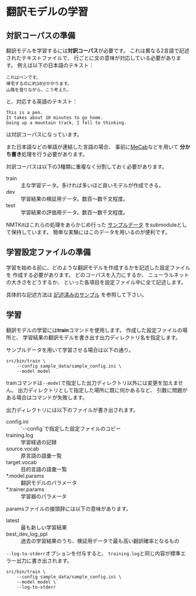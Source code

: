 翻訳モデルの学習
================


対訳コーパスの準備
------------------

翻訳モデルを学習するには**対訳コーパス**が必要です。
これは異なる2言語で記述されたテキストファイルで、
行ごとに文の意味が対応している必要があります。
例えば以下の日本語のテキスト：

    これはペンです。
    帰宅するのに約10分かかります。
    山路を登りながら、こう考えた。

と、対応する英語のテキスト：

    This is a pen.
    It takes about 10 minutes to go home.
    Going up a mountain track, I fell to thinking.

は対訳コーパスになっています。

また日本語などの単語が連結した言語の場合、
事前に[MeCab](http://taku910.github.io/mecab/)などを用いて
**分かち書き**処理を行う必要があります。

対訳コーパスは以下の3種類に重複なく分割しておく必要があります。

<dl>
  <dt>train</dt><dd>主な学習データ。多ければ多いほど良いモデルが作成できる。</dd>
  <dt>dev</dt><dd>学習結果の検証用データ。数百〜数千文程度。</dd>
  <dt>test</dt><dd>学習結果の評価用データ。数百〜数千文程度。</dd>
</dl>

NMTKitはこれらの処理をあらかじめ行った
[サンプルデータ](https://github.com/odashi/small_parallel_enja)
をsubmoduleとして保持しています。
簡単な実験にはこのデータを用いるのが便利です。


学習設定ファイルの準備
----------------------

学習を始める前に、どのような翻訳モデルを作成するかを記述した設定ファイルを
作成する必要があります。
どのコーパスを入力にするか、
ニューラルネットの大きさをどうするか、
といった各項目を設定ファイル中に全て記述します。

具体的な記述方法は
[記述済みのサンプル](https://github.com/odashi/nmtkit/blob/master/sample_data/sample_config.ini)
を参照して下さい。


学習
----

翻訳モデルの学習には**train**コマンドを使用します。
作成した設定ファイルの場所と、
学習結果の翻訳モデルを書き出す出力ディレクトリ名を指定します。

サンプルデータを用いて学習させる場合は以下の通り。

    src/bin/train \
        --config sample_data/sample_config.ini \
        --model model

trainコマンドは`--model`で指定した出力ディレクトリ以外には変更を加えません。
出力ディレクトリとして指定した場所に既に何かあるなど、
引数に問題がある場合はコマンドが失敗します。

出力ディレクトリには以下のファイルが書き出されます。

<dl>
  <dt>config.ini</dt><dd>`--config`で指定した設定ファイルのコピー</dd>
  <dt>training.log</dt><dd>学習経過の記録</dd>
  <dt>source.vocab</dt><dd>原言語の語彙一覧</dd>
  <dt>target.vocab</dt><dd>目的言語の語彙一覧</dd>
  <dt>*.model.params</dt><dd>翻訳モデルのパラメータ</dd>
  <dt>*.trainer.params</dt><dd>学習器のパラメータ</dd>
</dl>

paramsファイルの接頭辞には以下の意味があります。

<dl>
  <dt>latest</dt><dd>最も新しい学習結果</dd>
  <dt>best_dev_log_ppl</dt><dd>過去の学習結果のうち、検証用データで最も高い翻訳確率となるもの</dd>
</dl>

`--log-to-stderr`オプションを付与すると、
`training.log`と同じ内容が標準エラー出力に書き出されます。

    src/bin/train \
        --config sample_data/sample_config.ini \
        --model model \
        --log-to-stderr
